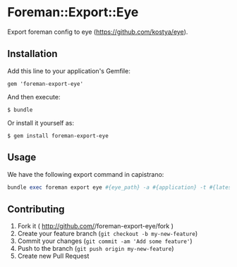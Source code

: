# Foreman::Export::Eye

Export foreman config to eye (https://github.com/kostya/eye).

## Installation

Add this line to your application's Gemfile:

    gem 'foreman-export-eye'

And then execute:

    $ bundle

Or install it yourself as:

    $ gem install foreman-export-eye

## Usage

We have the following export command in capistrano:

```ruby
bundle exec foreman export eye #{eye_path} -a #{application} -t #{latest_release}/config -l #{shared_path}/log -u #{user} -e #{latest_release}/app_env
```

## Contributing

1. Fork it ( http://github.com/<my-github-username>/foreman-export-eye/fork )
2. Create your feature branch (`git checkout -b my-new-feature`)
3. Commit your changes (`git commit -am 'Add some feature'`)
4. Push to the branch (`git push origin my-new-feature`)
5. Create new Pull Request
